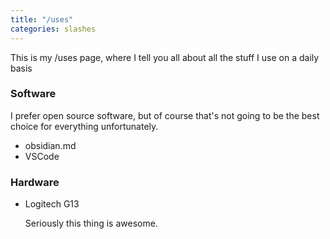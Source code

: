 ```yaml
---
title: "/uses"
categories: slashes
---
```


This is my /uses page, where I tell you all about all the stuff I use on a daily basis

### Software

I prefer open source software, but of course that's not going to be the best choice for everything unfortunately.

- obsidian.md
- VSCode

### Hardware

- Logitech G13

    Seriously this thing is awesome.
